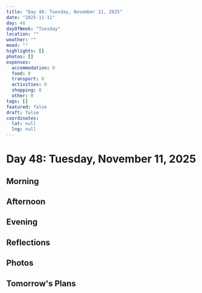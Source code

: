 ```yaml
---
title: "Day 48: Tuesday, November 11, 2025"
date: "2025-11-11"
day: 48
dayOfWeek: "Tuesday"
location: ""
weather: ""
mood: ""
highlights: []
photos: []
expenses:
  accommodation: 0
  food: 0
  transport: 0
  activities: 0
  shopping: 0
  other: 0
tags: []
featured: false
draft: false
coordinates:
  lat: null
  lng: null
---
```


# Day 48: Tuesday, November 11, 2025

## Morning

## Afternoon

## Evening

## Reflections

## Photos

## Tomorrow's Plans
